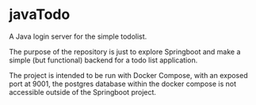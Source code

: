 # javaTodo
A Java login server for the simple todolist.

The purpose of the repository is just to explore Springboot and make a simple (but functional) backend for a todo list application. 

The project is intended to be run with Docker Compose, with an exposed port at 9001, the postgres database within the docker compose is not accessible outside of the Springboot project. 
